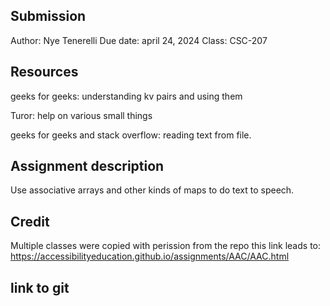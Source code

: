 ## Submission

Author: Nye Tenerelli
Due date: april 24, 2024
Class: CSC-207



## Resources

geeks for geeks: understanding kv pairs and using them

Turor: help on various small things

geeks for geeks and stack overflow: reading text from file. 



## Assignment description

Use associative arrays and other kinds of maps to do text to speech.

## Credit

Multiple classes were copied with perission from the repo this link leads to: https://accessibilityeducation.github.io/assignments/AAC/AAC.html

## link to git
